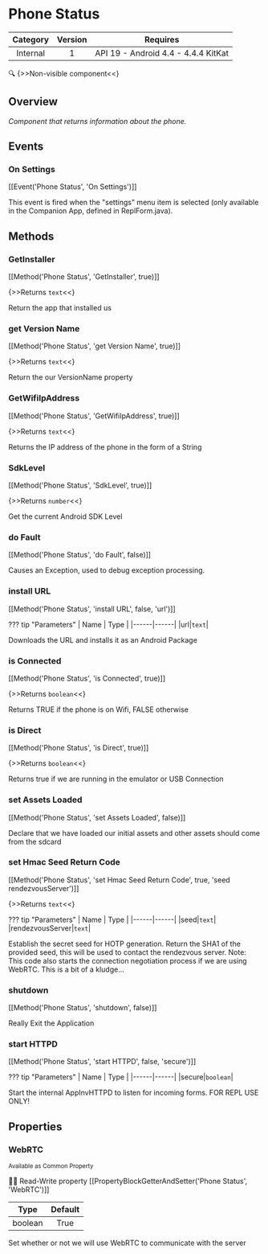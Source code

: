 # Phone Status

| Category | Version | Requires |
|:--------:|:-------:|:--------:|
|Internal|1|API 19 - Android 4.4 - 4.4.4 KitKat|

:mag: {>>Non-visible component<<}

## Overview

_Component that returns information about the phone._

## Events

### On Settings

[[Event('Phone Status', 'On Settings')]]

This event is fired when the "settings" menu item is selected (only available in the
 Companion App, defined in ReplForm.java).

## Methods

### GetInstaller

[[Method('Phone Status', 'GetInstaller', true)]]

{>>Returns `text`<<}

Return the app that installed us

### get Version Name

[[Method('Phone Status', 'get Version Name', true)]]

{>>Returns `text`<<}

Return the our VersionName property

### GetWifiIpAddress

[[Method('Phone Status', 'GetWifiIpAddress', true)]]

{>>Returns `text`<<}

Returns the IP address of the phone in the form of a String

### SdkLevel

[[Method('Phone Status', 'SdkLevel', true)]]

{>>Returns `number`<<}

Get the current Android SDK Level

### do Fault

[[Method('Phone Status', 'do Fault', false)]]

Causes an Exception, used to debug exception processing.

### install URL

[[Method('Phone Status', 'install URL', false, 'url')]]

??? tip "Parameters"
    | Name | Type |
    |------|------|
    |url|`text`|


Downloads the URL and installs it as an Android Package

### is Connected

[[Method('Phone Status', 'is Connected', true)]]

{>>Returns `boolean`<<}

Returns TRUE if the phone is on Wifi, FALSE otherwise

### is Direct

[[Method('Phone Status', 'is Direct', true)]]

{>>Returns `boolean`<<}

Returns true if we are running in the emulator or USB Connection

### set Assets Loaded

[[Method('Phone Status', 'set Assets Loaded', false)]]

Declare that we have loaded our initial assets and other assets should come from the sdcard

### set Hmac Seed Return Code

[[Method('Phone Status', 'set Hmac Seed Return Code', true, 'seed rendezvousServer')]]

{>>Returns `text`<<}

??? tip "Parameters"
    | Name | Type |
    |------|------|
    |seed|`text`|
    |rendezvousServer|`text`|


Establish the secret seed for HOTP generation. Return the SHA1 of the provided seed, this will be used to contact the rendezvous server. Note: This code also starts the connection negotiation process if we are using WebRTC. This is a bit of a kludge...

### shutdown

[[Method('Phone Status', 'shutdown', false)]]

Really Exit the Application

### start HTTPD

[[Method('Phone Status', 'start HTTPD', false, 'secure')]]

??? tip "Parameters"
    | Name | Type |
    |------|------|
    |secure|`boolean`|


Start the internal AppInvHTTPD to listen for incoming forms. FOR REPL USE ONLY!

## Properties

### WebRTC

<small>Available as Common Property</small>

:eyes::pencil: Read-Write property
[[PropertyBlockGetterAndSetter('Phone Status', 'WebRTC')]]

| Type | Default |
|:----:|:-------:|
|boolean|True|

Set whether or not we will use WebRTC to communicate with the server